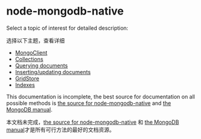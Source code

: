 node-mongodb-native 
===================

Select a topic of interest for detailed description:

选择以下主题，查看详细

  * [MongoClient](https://github.com/mongodb/node-mongodb-native/tree/master/docs/articles/MongoClient.md)
  * [Collections](https://github.com/mongodb/node-mongodb-native/tree/master/docs/collections.md)
  * [Querying documents](https://github.com/mongodb/node-mongodb-native/tree/master/docs/queries.md)
  * [Inserting/updating documents](https://github.com/mongodb/node-mongodb-native/tree/master/docs/insert.md)
  * [GridStore](https://github.com/mongodb/node-mongodb-native/tree/master/docs/gridfs.md)
  * [Indexes](https://github.com/mongodb/node-mongodb-native/tree/master/docs/indexes.md)
  
This documentation is incomplete, the best source for documentation on all possible methods is [the source for node-mongodb-native](https://github.com/mongodb/node-mongodb-native) and [the MongoDB manual](http://www.mongodb.org/display/DOCS/Manual).

本文档未完成，[the source for node-mongodb-native](https://github.com/mongodb/node-mongodb-native) 和 [the MongoDB manual](http://www.mongodb.org/display/DOCS/Manual)才是所有可行方法的最好的文档资源。